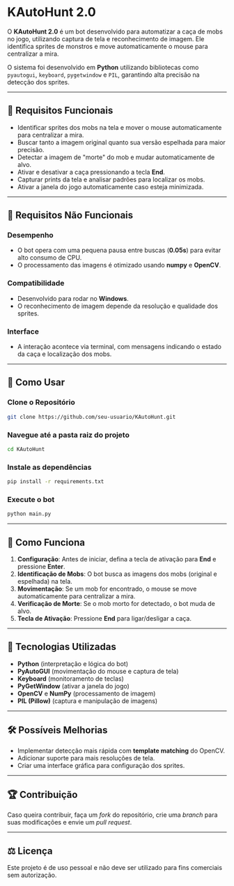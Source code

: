 #  KAutoHunt 2.0

O **KAutoHunt 2.0** é um bot desenvolvido para automatizar a caça de mobs no jogo, utilizando captura de tela e reconhecimento de imagem. Ele identifica sprites de monstros e move automaticamente o mouse para centralizar a mira.

O sistema foi desenvolvido em **Python** utilizando bibliotecas como `pyautogui`, `keyboard`, `pygetwindow` e `PIL`, garantindo alta precisão na detecção dos sprites.

---

## 📌 Requisitos Funcionais

- Identificar sprites dos mobs na tela e mover o mouse automaticamente para centralizar a mira.
- Buscar tanto a imagem original quanto sua versão espelhada para maior precisão.
- Detectar a imagem de "morte" do mob e mudar automaticamente de alvo.
- Ativar e desativar a caça pressionando a tecla **End**.
- Capturar prints da tela e analisar padrões para localizar os mobs.
- Ativar a janela do jogo automaticamente caso esteja minimizada.

---

## 🔧 Requisitos Não Funcionais

### **Desempenho**
- O bot opera com uma pequena pausa entre buscas (**0.05s**) para evitar alto consumo de CPU.
- O processamento das imagens é otimizado usando **numpy** e **OpenCV**.

### **Compatibilidade**
- Desenvolvido para rodar no **Windows**.
- O reconhecimento de imagem depende da resolução e qualidade dos sprites.

### **Interface**
- A interação acontece via terminal, com mensagens indicando o estado da caça e localização dos mobs.

---

## 🚀 Como Usar

### Clone o Repositório
```bash
git clone https://github.com/seu-usuario/KAutoHunt.git
```

### Navegue até a pasta raiz do projeto
```bash
cd KAutoHunt
```

### Instale as dependências
```bash
pip install -r requirements.txt
```

### Execute o bot
```bash
python main.py
```

---

## 💪 Como Funciona
1. **Configuração**: Antes de iniciar, defina a tecla de ativação para **End** e pressione **Enter**.
2. **Identificação de Mobs**: O bot busca as imagens dos mobs (original e espelhada) na tela.
3. **Movimentação**: Se um mob for encontrado, o mouse se move automaticamente para centralizar a mira.
4. **Verificação de Morte**: Se o mob morto for detectado, o bot muda de alvo.
5. **Tecla de Ativação**: Pressione **End** para ligar/desligar a caça.

---

## 🐝 Tecnologias Utilizadas
- **Python** (interpretação e lógica do bot)
- **PyAutoGUI** (movimentação do mouse e captura de tela)
- **Keyboard** (monitoramento de teclas)
- **PyGetWindow** (ativar a janela do jogo)
- **OpenCV** e **NumPy** (processamento de imagem)
- **PIL (Pillow)** (captura e manipulação de imagens)

---

## 🛠️ Possíveis Melhorias
- Implementar detecção mais rápida com **template matching** do OpenCV.
- Adicionar suporte para mais resoluções de tela.
- Criar uma interface gráfica para configuração dos sprites.

---

## 🏆 Contribuição
Caso queira contribuir, faça um *fork* do repositório, crie uma *branch* para suas modificações e envie um *pull request*.

---

## ⚖️ Licença
Este projeto é de uso pessoal e não deve ser utilizado para fins comerciais sem autorização.

